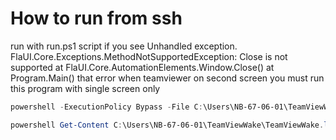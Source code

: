 # How to run from ssh
run with run.ps1 script if you see Unhandled exception. FlaUI.Core.Exceptions.MethodNotSupportedException: Close is not supported
   at FlaUI.Core.AutomationElements.Window.Close()
   at Program.Main()
that error when teamviewer on second screen you must run this program with single screen only

```powershell
powershell -ExecutionPolicy Bypass -File C:\Users\NB-67-06-01\TeamViewWake\run.ps1
```
```powershell
powershell Get-Content C:\Users\NB-67-06-01\TeamViewWake\TeamViewWake.log -Tail 50
```
